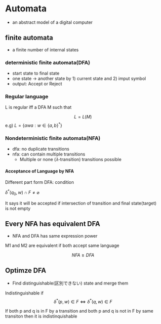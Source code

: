 # Automata

- an abstract model of a digital computer

## finite automata

- a finite number of internal states

### deterministic finite automata(DFA)

- start state to final state
- one state -> another state by 1) current state and 2) imput symbol
- output: Accept or Reject

### Regular language

L is regular iff a DFA M such that

$$L = L(M)$$
e.g) $L = \{awa: w \in \{a, b\}^* \}$

### Nondeterministic finite automata(NFA)

- dfa: no duplicate transitions
- nfa: can contain multiple transitions
  - Multiple or none (𝜆-transition) transitions possible

#### Acceptance of Language by NFA

Different part form DFA: condition

$\delta^*(q_0, w) \cap F \neq \varnothing$

It says it will be accepted if intersection of transition and final state(target) is not empty

## Every NFA has equivalent DFA

- NFA and DFA has same expression power

M1 and M2 are equivalent if both accept same language

$$NFA \geq DFA$$

## Optimze DFA

- Find distinguishable(区別できない) state and merge them

Indistinguishable if
$$
\delta ^ * (p, w) \in F \iff \delta ^ * (q, w) \in F
$$

If both p and q is in F by a transition and
   both p and q is not in F by same transiton
   then it is indistinquishable

